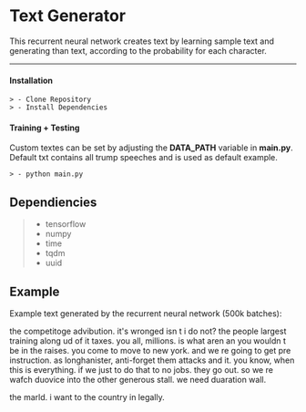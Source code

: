 Text Generator
===================
This recurrent neural network creates text by learning sample text and generating than text, according to the probability for each character.

----------

#### <i class="icon-down-big"></i> Installation

	> - Clone Repository
	> - Install Dependencies

#### <i class="icon-ccw"></i> Training + Testing
  Custom textes can be set by adjusting the **DATA_PATH** variable in **main.py**. <br>
  Default txt contains all trump speeches and is used as default example. <br>

	> - python main.py

Dependiencies
-------------------

> - tensorflow <br>
> - numpy <br>
> - time <br>
> - tqdm <br>
> - uuid <br>

Example
-------------------
Example text generated by the recurrent neural network (500k batches):

the competitoge advibution. it's wronged isn t i do not? the people largest training along ud of it taxes. you all, millions. is
what aren an you wouldn t be in the raises. you come to move to new york. and we re going to get pre instruction. as longhanister, anti-forget them attacks and it. you know, when this is everything.
if we just to do that to no jobs. they go out.
so we re wafch duovice into the other generous stall. we need duaration wall.


the marld.
i want to the country in legally.
